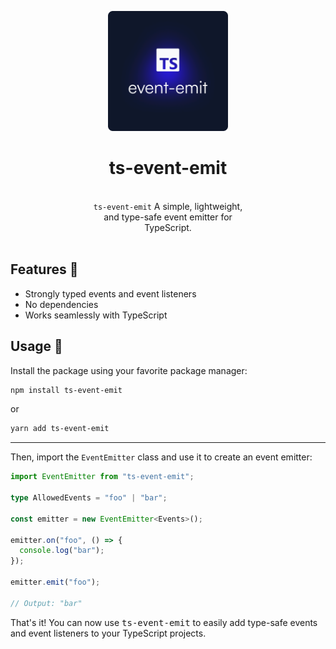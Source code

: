 <p align="center" test>
  <a href="https://www.npmjs.com/package/ts-event-emit">
    <img alt="ts-event-emit" src="./.r/logo.png" width="192" />
  </a>
</p>
<h1 align="center">
  ts-event-emit
</h1>
<br />
<p align="center" style="max-width:50%;margin:0 auto;">
  <code>ts-event-emit</code> A simple, lightweight, and type-safe event emitter for TypeScript.
</p>
<br />

## Features 🎉

- Strongly typed events and event listeners
- No dependencies
- Works seamlessly with TypeScript

## Usage 📖

Install the package using your favorite package manager:

```bash
npm install ts-event-emit
```

or

```bash
yarn add ts-event-emit
```

---

Then, import the `EventEmitter` class and use it to create an event emitter:

```ts
import EventEmitter from "ts-event-emit";

type AllowedEvents = "foo" | "bar";

const emitter = new EventEmitter<Events>();

emitter.on("foo", () => {
  console.log("bar");
});

emitter.emit("foo");

// Output: "bar"
```

That's it!
You can now use <kbd>ts-event-emit</kbd> to easily add type-safe events and event listeners to your TypeScript projects.
